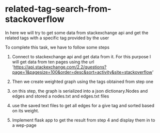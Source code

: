 # related-tag-search-from-stackoverflow

In here we will try to get some data from stackexchange api and get the related tags with a specific tag provided by the user

To complete this task, we have to follow some steps

1. Connect to stackexchange api and get data from it. For this purpose I will get data from ten pages using the url 'https://api.stackexchange.com/2.2/questions?page=1&pagesize=100&order=desc&sort=activity&site=stackoverflow'

2. Then we create weighted graph using the tags obtained from step one

3. on this step, the graph is serialized into a json dictionary.Nodes and edges and stored a nodes.txt and edges.txt files

4. use the saved text files to get all edges for a give tag and sorted based on its weight.

5. Implement flask app to get the result from step 4 and display them in to a wep-page  
